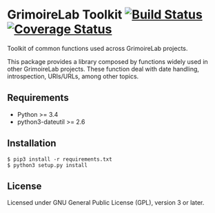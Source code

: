 # GrimoireLab Toolkit [![Build Status](https://github.com/chaoss/grimoirelab-toolkit/workflows/build/badge.svg)](https://github.com/chaoss/grimoirelab-toolkit/actions?query=workflow:build+branch:master+event:push) [![Coverage Status](https://img.shields.io/coveralls/chaoss/grimoirelab-toolkit.svg)](https://coveralls.io/r/chaoss/grimoirelab-toolkit?branch=master)

Toolkit of common functions used across GrimoireLab projects.

This package provides a library composed by functions widely used in other
GrimoireLab projects. These function deal with date handling, introspection,
URIs/URLs, among other topics.

## Requirements

* Python >= 3.4
* python3-dateutil >= 2.6

## Installation

```
$ pip3 install -r requirements.txt
$ python3 setup.py install
```

## License

Licensed under GNU General Public License (GPL), version 3 or later.
